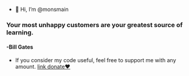 - 👋 Hi, I’m @monsmain

### Your most unhappy customers are your greatest source of learning.
#### -Bill Gates

- If you consider my code useful, feel free to support me with any amount.   [link donate❤️](https://monsmain.carrd.co/)
